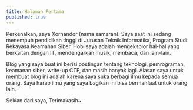 ```yaml
---
title: Halaman Pertama
published: true
---
```

Perkenalkan, saya Xornandor (nama samaran). Saya saat ini sedang menempuh pendidikan tinggi di Jurusan Teknik Informatika, Program Studi Rekayasa Keamanan Siber. Hobi saya adalah mengeksplor hal-hal yang berkaitan dengan IT, mendengarkan musik, membaca, dan lain-lain.

Blog yang saya buat ini berisi postingan tentang teknologi, pemrograman, keamanan siber, write-up CTF, dan masih banyak lagi. Alasan saya untuk membuat blog ini adalah karena saya suka berbagi ilmu kepada semua orang. Saya harap ilmu yang saya bagikan ini bisa bermanfaat untuk orang lain.

Sekian dari saya, Terimakasih~